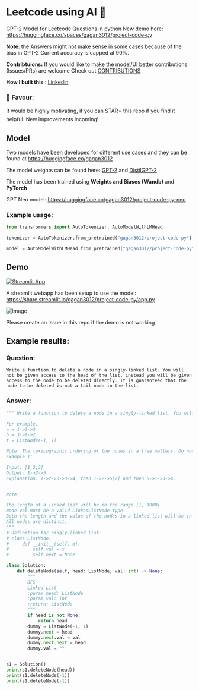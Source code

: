 # Leetcode using AI :robot:
GPT-2 Model for Leetcode Questions in python  New demo here: https://huggingface.co/spaces/gagan3012/project-code-py

**Note**: the Answers might not make sense in some cases because of the bias in GPT-2 Current accuracy is capped at 90%. 

**Contribtuions:** If you would like to make the model/UI better contributions (Issues/PRs) are welcome Check out [CONTRIBUTIONS](https://github.com/gagan3012/project-code-py/blob/master/.github/CONTRIBUTIONS.md) 

**How I built this** : [Linkedin](https://www.linkedin.com/feed/update/urn:li:activity:6775934721827459072/) 

### 📢 Favour:

It would be highly motivating, if you can STAR⭐ this repo if you find it helpful. New improvements incoming!

## Model

Two models have been developed for different use cases and they can be found at https://huggingface.co/gagan3012

The model weights can be found here: [GPT-2](https://huggingface.co/gagan3012/project-code-py) and [DistilGPT-2](https://huggingface.co/gagan3012/project-code-py-small)

The model has been trained using **Weights and Biases (Wandb)** and **PyTorch**

GPT Neo model: https://huggingface.co/gagan3012/project-code-py-neo

### Example usage:
```python
from transformers import AutoTokenizer, AutoModelWithLMHead

tokenizer = AutoTokenizer.from_pretrained("gagan3012/project-code-py")

model = AutoModelWithLMHead.from_pretrained("gagan3012/project-code-py")
```

## Demo
[![Streamlit App](https://static.streamlit.io/badges/streamlit_badge_black_white.svg)](https://share.streamlit.io/gagan3012/project-code-py/app.py)


A streamlit webapp has been setup to use the model: https://share.streamlit.io/gagan3012/project-code-py/app.py

![image](https://user-images.githubusercontent.com/49101362/110356042-e69e4780-804a-11eb-94c6-a47fa3cd66b3.png)

Please create an issue in this repo if the demo is not working

## Example results:

### Question:

```
Write a function to delete a node in a singly-linked list. You will not be given access to the head of the list, instead you will be given access to the node to be deleted directly. It is guaranteed that the node to be deleted is not a tail node in the list.
```

### Answer:

```python
""" Write a function to delete a node in a singly-linked list. You will not be given access to the head of the list, instead you will be given access to the node to be deleted directly. It is guaranteed that the node to be deleted is not a tail node in the list.

For example,
a = 1->2->3
b = 3->1->2
t = ListNode(-1, 1)

Note: The lexicographic ordering of the nodes in a tree matters. Do not assign values to nodes in a tree.
Example 1:

Input: [1,2,3]
Output: 1->2->5
Explanation: 1->2->3->3->4, then 1->2->5[2] and then 5->1->3->4.


Note:

The length of a linked list will be in the range [1, 1000].
Node.val must be a valid LinkedListNode type.
Both the length and the value of the nodes in a linked list will be in the range [-1000, 1000].
All nodes are distinct.
"""
# Definition for singly-linked list.
# class ListNode:
#     def __init__(self, x):
#         self.val = x
#         self.next = None

class Solution:
    def deleteNode(self, head: ListNode, val: int) -> None:
        """
        BFS
        Linked List
        :param head: ListNode
        :param val: int
        :return: ListNode
        """
        if head is not None:
            return head
        dummy = ListNode(-1, 1)
        dummy.next = head
        dummy.next.val = val
        dummy.next.next = head
        dummy.val = ""


s1 = Solution()
print(s1.deleteNode(head))
print(s1.deleteNode(-1))
print(s1.deleteNode(-1))

   ```
